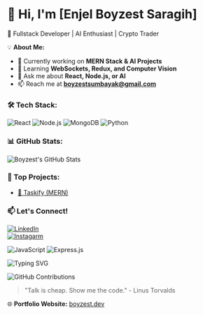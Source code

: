 # 👋 Hi, I'm [Enjel Boyzest Saragih]  
🚀 Fullstack Developer | AI Enthusiast | Crypto Trader  

💡 **About Me:**  
- 🔭 Currently working on **MERN Stack & AI Projects**  
- 🌱 Learning **WebSockets, Redux, and Computer Vision**  
- 💬 Ask me about **React, Node.js, or AI**  
- 📫 Reach me at **boyzestsumbayak@gmail.com**  

### 🛠 Tech Stack:  
![React](https://img.shields.io/badge/-React-61DAFB?logo=react&logoColor=white&style=for-the-badge)
![Node.js](https://img.shields.io/badge/-Node.js-339933?logo=node.js&logoColor=white&style=for-the-badge)
![MongoDB](https://img.shields.io/badge/-MongoDB-47A248?logo=mongodb&logoColor=white&style=for-the-badge)
![Python](https://img.shields.io/badge/-Python-3776AB?logo=python&logoColor=white&style=for-the-badge)  

### 📊 GitHub Stats:  
![Boyzest's GitHub Stats](https://github-readme-stats.vercel.app/api?username=Boyzest-Saragih&show_icons=true&theme=tokyonight)  

### 🚀 Top Projects:  
- [🔗 Taskify (MERN)](https://github.com/Boyzest-Saragih/Taskify)  


### 📫 Let's Connect!  
[![LinkedIn](https://img.shields.io/badge/-LinkedIn-0077B5?logo=linkedin&logoColor=white&style=for-the-badge)](https://www.linkedin.com/in/yourusername/)  
[![Instagarm](https://img.shields.io/badge/-Instagram-1DA1F2?logo=twitter&logoColor=white&style=for-the-badge)](https://twitter.com/yourusername)  

![JavaScript](https://img.shields.io/badge/-JavaScript-F7DF1E?logo=javascript&logoColor=white&style=for-the-badge)
![Express.js](https://img.shields.io/badge/-Express.js-000000?logo=express&logoColor=white&style=for-the-badge)

![Typing SVG](https://readme-typing-svg.herokuapp.com?color=%2336BCF7&lines=Welcome+to+my+GitHub!;I+am+a+Fullstack+Developer;I+love+coding+and+AI!)

![GitHub Contributions](https://github-profile-summary-cards.vercel.app/api/cards/profile-details?username=Boyzest-Saragih&theme=github_dark)

> "Talk is cheap. Show me the code." - Linus Torvalds

🌐 **Portfolio Website:** [boyzest.dev](https://boyzest.dev)

